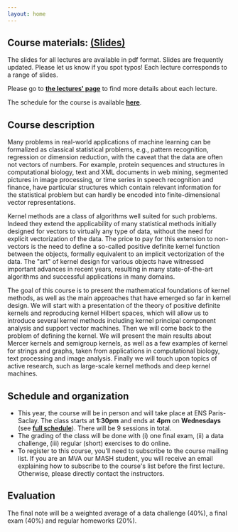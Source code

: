 ```yaml
---
layout: home
---
```


## Course materials: **[(Slides)](/static_files/materials/slides.pdf)**  

The slides for all lectures are available in pdf format. Slides are frequently updated. 
Please let us know if you spot typos! Each lecture corresponds to a range of slides. 

Please go to **[the lectures' page](lectures/)** to find more details about each lecture.

The schedule for the course is available **[here](schedule/)**.  




## Course description

Many problems in real-world applications of machine learning can be formalized as classical statistical problems, e.g., pattern recognition, regression or dimension reduction, with the caveat that the data are often not vectors of numbers. For example, protein sequences and structures in computational biology, text and XML documents in web mining, segmented pictures in image processing, or time series in speech recognition and finance, have particular structures which contain relevant information for the statistical problem but can hardly be encoded into finite-dimensional vector representations.

Kernel methods are a class of algorithms well suited for such problems. Indeed they extend the applicability of many statistical methods initially designed for vectors to virtually any type of data, without the need for explicit vectorization of the data. The price to pay for this extension to non-vectors is the need to define a so-called positive definite kernel function between the objects, formally equivalent to an implicit vectorization of the data. The "art" of kernel design for various objects have witnessed important advances in recent years, resulting in many state-of-the-art algorithms and successful applications in many domains.

The goal of this course is to present the mathematical foundations of kernel methods, as well as the main approaches that have emerged so far in kernel design. We will start with a presentation of the theory of positive definite kernels and reproducing kernel Hilbert spaces, which will allow us to introduce several kernel methods including kernel principal component analysis and support vector machines. Then we will come back to the problem of defining the kernel. We will present the main results about Mercer kernels and semigroup kernels, as well as a few examples of kernel for strings and graphs, taken from applications in computational biology, text processing and image analysis. Finally we will touch upon topics of active research, such as large-scale kernel methods and deep kernel machines.

## Schedule and organization

- This year, the course will be in person and will take place at ENS Paris-Saclay. The class starts at **1:30pm** and ends at **4pm** on **Wednesdays** (see **[full schedule](schedule/)**). There will be 9 sessions in total.
- The grading of the class will be done with (i) one final exam, (ii) a data challenge, (iii) regular (short) exercises to do online.
- To register to this course, you'll need to subscribe to the course mailing list. If you are an MVA our MASH student, you will receive an email explaining how to subscribe to the course's list before the first lecture. Otherwise, please directly contact the instructors. 


## Evaluation
 The final note will be a weighted average of a data challenge (40%), a final exam (40%) and regular homeworks (20%).
